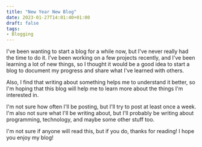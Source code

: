 ```yaml
---
title: "New Year New Blog"
date: 2023-01-27T14:01:40+01:00
draft: false
tags:
- Blogging
---
```


I've been wanting to start a blog for a while now, but I've never really had the time to do it. I've been working on a few projects recently, and I've been learning a lot of new things, so I thought it would be a good idea to start a blog to document my progress and share what I've learned with others.

Also, I find that writing about something helps me to understand it better, so I'm hoping that this blog will help me to learn more about the things I'm interested in.

I'm not sure how often I'll be posting, but I'll try to post at least once a week. I'm also not sure what I'll be writing about, but I'll probably be writing about programming, technology, and maybe some other stuff too.

I'm not sure if anyone will read this, but if you do, thanks for reading! I hope you enjoy my blog!